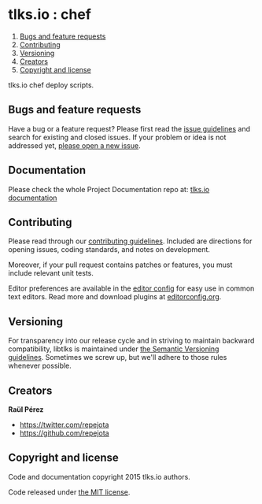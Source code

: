 # tlks.io : chef

1. [Bugs and feature requests](https://github.com/tlksio/chef#bugs-and-feature-requests)
2. [Contributing](https://github.com/tlksio/chef#contributing)
3. [Versioning](https://github.com/tlksio/chef#versioning)
4. [Creators](https://github.com/tlksio/chef#creators)
5. [Copyright and license](https://github.com/tlksio/chef#copyright-and-license)

tlks.io chef deploy scripts.

## Bugs and feature requests

Have a bug or a feature request? Please first read the
[issue guidelines](CONTRIBUTING.md#using-the-issue-tracker)
and search for existing and closed issues. If your problem or idea is not
addressed yet,
[please open a new issue](https://github.com/tlksio/chef/issues/new).

## Documentation

Please check the whole Project Documentation repo at:
[tlks.io documentation](https://github.com/tlksio/docs)

## Contributing

Please read through our [contributing guidelines](CONTRIBUTING.md). Included
are directions for opening issues, coding standards, and notes on development.

Moreover, if your pull request contains patches or features, you must include
relevant unit tests.

Editor preferences are available in the [editor config](.editorconfig) for easy
use in common text editors. Read more and download plugins at
[editorconfig.org](http://editorconfig.org).

## Versioning

For transparency into our release cycle and in striving to maintain backward
compatibility, libtlks is maintained under
[the Semantic Versioning guidelines](http://semver.org/). Sometimes we screw
up, but we'll adhere to those rules whenever possible.

## Creators

**Raül Pérez**

* <https://twitter.com/repejota>
* <https://github.com/repejota>

## Copyright and license

Code and documentation copyright 2015 tlks.io authors.

Code released under [the MIT license](LICENSE).

